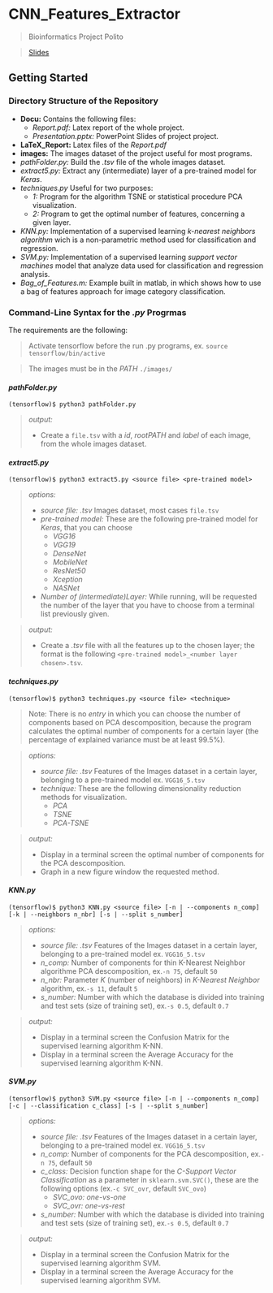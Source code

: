 # CNN_Features_Extractor
>   Bioinformatics Project Polito

>   [Slides](https://docs.google.com/presentation/d/1hM0NyDrpANUZUk5uyVBj3lJBddzBML43z2B8_Yj1Uzo/edit#slide=id.g4217f91955_0_25)

## Getting Started

### Directory Structure of the Repository

-   **Docu:** Contains the following files:
    -   *Report.pdf:* Latex report of the whole project.
    -   *Presentation.pptx:* PowerPoint Slides of project project.
-   **LaTeX_Report:** Latex files of the *Report.pdf*
-   **images:** The images dataset of the project useful for most programs.
-   *pathFolder.py:* Build the *.tsv* file of the whole images dataset.
-   *extract5.py:* Extract any (intermediate) layer of a pre-trained model for *Keras*.
-   *techniques.py* Useful for two purposes:
    -   *1:* Program for the algorithm TSNE or statistical procedure PCA visualization.
    -   *2:* Program to get the optimal number of features, concerning a given layer.
-   *KNN.py:* Implementation of a supervised learning *k-nearest neighbors algorithm* wich is a non-parametric method used for classification and regression.
-   *SVM.py:* Implementation of a supervised learning *support vector machines* model that analyze data used for classification and regression analysis.
-   *Bag_of_Features.m:* Example built in matlab, in which shows how to use a bag of features approach for image category classification.

### Command-Line Syntax for the _.py_ Progrmas

The requirements are the following:
>   Activate tensorflow before the run .py programs, ex. `source tensorflow/bin/active`

>   The images must be in the _PATH_ `./images/`

#### _pathFolder.py_

```
(tensorflow)$ python3 pathFolder.py
```   
>*output:* 
>-   Create a `file.tsv` with a _id_, _rootPATH_ and _label_ of each image, from the whole images dataset.

#### _extract5.py_

```
(tensorflow)$ python3 extract5.py <source file> <pre-trained model>
```

>*options:*
>-   *source file:*  _.tsv_ Images dataset, most cases `file.tsv`
>-   *pre-trained model:* These are the following pre-trained model for *Keras*, that you can choose
>     -   *VGG16*
>     -   *VGG19*
>     -   *DenseNet*
>     -   *MobileNet*
>     -   *ResNet50*
>     -   *Xception*
>     -   *NASNet*
>-   *Number of (intermediate)Layer:* While running, will be requested the number of the layer that you have to choose from a terminal list previously given.
    
>*output:*
>-   Create a _.tsv_ file with all the features up to the chosen layer; the format is the following `<pre-trained model>_<number layer chosen>.tsv`.

#### _techniques.py_

```
(tensorflow)$ python3 techniques.py <source file> <technique>
```

>Note: There is no _entry_ in which you can choose the number of components based on PCA descomposition, because the program calculates the optimal number of components for a certain layer (the percentage of explained variance must be at least 99.5%).

>*options:*
>-   *source file:*  _.tsv_ Features of the Images dataset in a certain layer, belonging to a pre-trained model ex. `VGG16_5.tsv`
>-   *technique:* These are the following dimensionality reduction methods for visualization.
>     -   *PCA*
>     -   *TSNE*
>     -   *PCA-TSNE*

>*output:* 
>-   Display in a terminal screen the optimal number of components for the PCA descomposition.
>-   Graph in a new figure window the requested method.

#### _KNN.py_

```
(tensorflow)$ python3 KNN.py <source file> [-n | --components n_comp] [-k | --neighbors n_nbr] [-s | --split s_number]
```

>*options:*
>-   *source file:*  _.tsv_ Features of the Images dataset in a certain layer, belonging to a pre-trained model ex. `VGG16_5.tsv`
>-   *n_comp:*  Number of components for thin K-Nearest Neighbor algorithme PCA descomposition, ex.`-n 75`, default `50`
>-   *n_nbr:*  Parameter _K_ (number of neighbors) in _K-Nearest Neighbor_ algorithm, ex.`-s 11`, default `5`
>-   *s_number:*  Number with which the database is divided into training and test sets (size of training set), ex.`-s 0.5`, default `0.7`

>*output:* 
>-   Display in a terminal screen the Confusion Matrix for the supervised learning algorithm K-NN.
>-   Display in a terminal screen the Average Accuracy for the supervised learning algorithm K-NN.

#### _SVM.py_


```
(tensorflow)$ python3 SVM.py <source file> [-n | --components n_comp] [-c | --classification c_class] [-s | --split s_number]
```

>*options:*
>-   *source file:*  _.tsv_ Features of the Images dataset in a certain layer, belonging to a pre-trained model ex. `VGG16_5.tsv`
>-   *n_comp:*  Number of components for the PCA descomposition, ex.`-n 75`, default `50`
>-   *c_class:*  Decision function shape for the _C-Support Vector Classification_ as a parameter in `sklearn.svm.SVC()`, these are the following options (ex.`-c SVC_ovr`, default `SVC_ovo`)
>     -   *SVC_ovo: one-vs-one*
>     -   *SVC_ovr: one-vs-rest*
>-   *s_number:*  Number with which the database is divided into training and test sets (size of training set), ex.`-s 0.5`, default `0.7`

>*output:* 
>-   Display in a terminal screen the Confusion Matrix for the supervised learning algorithm SVM.
>-   Display in a terminal screen the Average Accuracy for the supervised learning algorithm SVM.

